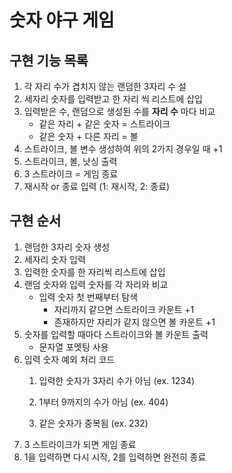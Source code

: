 # 숫자 야구 게임

## 구현 기능 목록
1. 각 자리 수가 겹치지 않는 랜덤한 3자리 수 설
2. 세자리 숫자를 입력받고 한 자리 씩 리스트에 삽입
3. 입력받은 수, 랜덤으로 생성된 수를 **자리 수** 마다 비교
    - 같은 자리 + 같은 숫자 = 스트라이크
    - 같은 숫자 + 다른 자리 = 볼
4. 스트라이크, 볼 변수 생성하여 위의 2가지 경우일 때 +1
5. 스트라이크, 볼, 낫싱 출력
6. 3 스트라이크 = 게임 종료
7. 재시작 or 종료 입력 (1: 재시작, 2: 종료)

## 구현 순서
1. 랜덤한 3자리 숫자 생성
2. 세자리 숫자 입력
3. 입력한 숫자를 한 자리씩 리스트에 삽입
4. 랜덤 숫자와 입력 숫자를 각 자리와 비교
   - 입력 숫자 첫 번째부터 탐색
     - 자리까지 같으면 스트라이크 카운트 +1
     - 존재하지만 자리가 같지 않으면 볼 카운트 +1
5. 숫자를 입력할 때마다 스트라이크와 볼 카운트 출력
   - 문자열 포멧팅 사용
6. 입력 숫자 예외 처리 코드
   1. 입력한 숫자가 3자리 수가 아님 (ex. 1234)
      
   2. 1부터 9까지의 수가 아님 (ex. 404)
      
   3. 같은 숫자가 중복됨 (ex. 232)
7. 3 스트라이크가 되면 게임 종료
8. 1을 입력하면 다시 시작, 2를 입력하면 완전히 종료